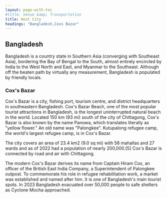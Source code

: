 ```yaml
---
layout: page-with-toc
#title: Venue &amp; Transportation
title: Host City
headings: "Bangladesh,Coxs Bazar"
---
```


<h2 class='space-bottom1' id='Bangladesh'>Bangladesh</h2>

Bangladesh is a country state in Southern Asia (converging with Southeast Asia), bordering the Bay of Bengal to the South, almost entirely encircled by India to the West North and East, and Myanmar to the Southeast. Although off the beaten path by virtually any measurement, Bangladesh is populated by friendly locals.



<h3 id='Coxs Bazar'>Cox's Bazar</h3>

Cox's Bazar is a city, fishing port, tourism centre, and district headquarters in southeastern Bangladesh. Cox's Bazar Beach, one of the most popular tourist attractions in Bangladesh, is the longest uninterrupted natural beach in the world. Located 150 km (93 mi) south of the city of Chittagong, Cox's Bazar is also known by the name Panowa, which translates literally as "yellow flower." An old name was "Palongkee". Kutupalong refugee camp, the world's largest refugee camp, is in Cox's Bazar.

The city covers an area of 23.4 km2 (9.0 sq mi) with 58 mahallas and 27 wards and as of 2022 had a population of nearly 200,000.[5] Cox's Bazar is connected by road and air with Chittagong.

The modern Cox's Bazar derives its name from Captain Hiram Cox, an officer of the British East India Company, a Superintendent of Palongkee outpost. To commemorate his role in refugee rehabilitation work, a market was established and named after him. It is one of Bangladesh's main tourist spots. In 2023 Bangladesh evacuated over 50,000 people to safe shelters as Cyclone Mocha approached.

<!-- Nairobi is Kenya's capital and largest city, with an estimated population of 5,325,160 as of 2023. It serves as the country's economic, political, and cultural heart. The metropolis is located in the south-central part of Kenya and is the biggest city in Eastern Africa, making it a very ethnically and culturally diverse city where all the major ethnic tribes reside, besides Asians, Europeans, and expatriates. It also serves as the entry point to many African countries.

Nairobi is a hub for many international organisations and a gateway to some of Africa's most renowned national parks and wildlife reserves. The city has cultural attractions like museums, art galleries, and vibrant street markets. Visitors can savour a wide range of cuisines from both local and international food chains. Whether you are interested in history, wildlife, or shopping, Nairobi is the city.

The city has successfully hosted some major conferences, including Africa Climate Summit  (2023), UN Environment Assembly 5 (2022), RCMRD International Conference (2023), amongst many other regional and global events. -->

<!-- <h3>Weather</h3>

Nairobi enjoys a tropical climate zone with a moderate and favourable yearly climate. The month of September is generally perfect, with minimal rainfall averaging about 18mm in roughly only 5 days. The temperature in the month of September is cool, with a high of 24°C and a low of 11°C.

<h3>Language</h3>

Kenya’s national language is English. The official language is Swahili which is spoken by pretty much every Kenyan local. In Nairobi, most people communicate in English and Swahili and a vast group of younger generations use slang or what we call sheng-which is a mixture of various local dialects including English and Swahili.


<h2 class='space-bottom1' id='getting-to'>Getting to Nairobi</h2>

<h3>Flights</h3>

Jomo Kenyatta International Airport (JKIA)  is an international airport serving Nairobi and Africa’s premier hub and ideal gateway into and out of East and Central Africa. The airport is situated 18km from the central business district and is the largest and busiest aviation facility in East Africa. It is the hub of Kenya Airways, the national flag carrier, Jambojet, and serves over 40 passenger airlines, including Ethiopian Airlines, Qatar Airways, KLM, Lufthansa, RwandAir. Alternative international aviation facilities are Kisumu International Airport, Eldoret International Airport, and Moi International Airport in Mombasa, with the rest spread across Kenyan regions.

<h3>Bus Travel Within East and Southern Africa</h3>

Road transport is commonly used within East African countries on a daily basis because of the good road infrastructure, security, and cost effectiveness. The recent infrastructural developments and easened custom borders process have made bus travelling easier in other neighbouring regions of south and central Africa.

<h2 class='space-bottom1' id='moving-around'>Moving around Nairobi</h2>

<h3>Public Transport</h3>

Nairobi City has a diverse privatised public transport system linking the Central Business District to the residential, commercial, and industrial areas across the metropolitan. Integrated with few government operated public transportation like the train system and some bus companies, the public transport is dominated by ‘Matatus’ (basic 14 seater vans, 27 and above seater buses). Non-citizen guests are not recommended to use the matatus because of the navigation challenges unless a local guide accompanies them.

<h3>Taxis</h3>

Like any other modern city, Nairobi enjoys a series of taxi services that operate 24 hours daily, with some running as international models (including ride-share apps like Uber and Bolt) and some locally owned and operated ones. You can either access the service through mobile phone applications or at some strategicly located places within the city. Taxis are the most convenient form of transport and prove to be safest.

<h2>Visa</h2>

Kenya as a country is such a welcoming state with open borders for most countries worldwide. In early 2024, there have been some changes in the Visa [requirement](https://immigration.ecitizen.go.ke/index.php?id=6) and [aquisition process](https://immigration.go.ke/border-management/arrival-procedures-and-the-responsibility-of-travelers-on-arrival/) for Kenya: Foreign citizens are allowed entry into Kenya once they acquire an electronic travel authorization (ETA / eVisa). Citizens of [East Africa Community](https://www.eac.int/) member states are exempt from this requirement.

To obtain a Visa to visit Kenya, one needs a valid passport and a Yellow fever vaccination certificate, as required by the government [ministry of health](https://health.go.ke/incoming-travellers). The eVisa can be acquired through the [online platform](https://evisa.go.ke). The eVisa should be made available between 2- 14 days after application and making the necessary payment. NB: Visas can also be acquired on arrival at the airport.


<h2 class='space-bottom1' id='accommodation'>Accommodation</h2>

Considering the central location of the host institution, there is a wide range of accommodation services ranging from hotels, Airbnbs, and shared hostels, all with a huge range of amenities including swimming pools, rooftop restaurants, spa and health club and airport shuttle. All these facilities are spread within the city, with easy access to main roads, with others as close as walking distance from the university. Both hotels and Airbnb can rate from as low as $20 for a bed and breakfast, and hostels that can be as low as $15 a night.

<h3>Food</h3>

Nairobi is a multicultural city, which makes it a hub of diverse culinary experiences, offering a range of options for foodies from local to international dishes. You can find these restaurants within the central business district or outside. Depending on your taste buds for the day, you will find the restaurant that fits.

<h2 class='space-bottom1' id='conference-venue'>Venue</h2>

The [University of Nairobi](https://www.uonbi.ac.ke/) is a globally recognised world-class institution funded by the Kenyan government. The main campus is located in the heart of Nairobi, the city where we will host the SotM 2024. The event will take place at the UON Tower located [here](https://www.openstreetmap.org/?mlat=-1.27907&mlon=36.81635), which is part of the main campus.

The University of Nairobi (UON) has excellent structural infrastructures, including convenient transport and ample parking, monumental buildings and outdoor recreational facilities. The university also has a good image for safety within and around the institution, inclusivity and diversity. It warmly welcomes anyone who has the privilege to enter and attend our event.

<div class='space-top2'>
{% include map.html zoom="15" %}
</div>

<h2 class='space-bottom1' id='healthcare'>Public Healthcare</h2>

Kenya as a country falls within the tropics therefore experiences comfortable climatic conditions which are favourable for a host of disease causing organisms. One might experience mosquitoes and other microorganisms within the ecosystem but Nairobi is not a Malaria prone zone, neither is the city at risk of any organism-caused health risks. It is important to note that any guests or persons should be responsible for their personal hygiene to avoid any unforeseen situations.

**Tap Water should not be ingested unless clearly indicated otherwise.**

In case of any medical emergency, kindly call these numbers Amref (+254 20 699 2299), AAR (+254 734 225 225).

<h2 class='space-bottom1' id='safety'>Personal Safety</h2>

Nairobi is a quite welcoming city in general, but not every corner is [safe](https://www.gov.uk/foreign-travel-advice/kenya/safety-and-security#crime): mugging, robbery and carjacking are frequent incidents. One should consider the company of a local person to visit most places around the city, especially Eastleigh, Central Business District, Mathare, Kibera and slum areas, as well as isolated areas in general. You might be at higher risk of attracting muggers if you appear to be in ownership of expensive items. Be vigilant at all times, but especially so around bus stations, railway stations and airports. Also be aware of thieves posing as police officers and private security guards.

**Should you get attacked, do not resist! In an emergency, contact the emergency services on 999 or 112.**

The conference will try to provide sufficient information about personal safety in Nairobi. Aditionally, local volunteers can give further advice, answer your questions and help.

LGBTQ community members are allowed to enter Kenya but it is important to mention that the nation is conservative when it comes to traditions and practices and therefore public showcasing of such related acts might expose one to public criticism. Unfortunately, there are no proper legal frameworks to protect this group of people.



<h2 class='space-bottom1' id='internet'>Internet</h2>

The venue provides you with reliable and convenient internet connectivity. However, we advise you to have a personal internet/data plan as backup plan in case of any glitches like in the case of not being within WiFi reach. You can easily purchase a new Safaricom (largest telecommunication provider) SIM card at the airport or any of their shop outlets in Nairobi town CBD. Safaricom offers you fast internet services and various data plans that start from as low as $5. You have the freedom to choose from other service providers such as Airtel and Telkom Kenya, who also offer good internet packages and data plans. The best practice is to download the mobile app for a given service provider from the google play store then proceed to purchase the desired data plan.

The SIM card you purchase will not only enable you to communicate, but also act as an e-wallet that allows you to make financial transactions across many shops, supermarkets, and pay for various services. You would be amazed at the digital literacy amongst Kenyans and how they have embraced technology that enables them to accept mobile based payments, and/or hard cash. You can also enjoy the convenience of online shopping by using mobile apps like Glovo and Jumia Online Shopping. Getting food and other essentials delivered to your door is also an option with available options from outlets like Foodplus, Naivas & Carrefour.

Moreover, you can also access online medical services through platforms like myDawa & Ponea health,which offer you quick access to professional consultation, drug dispensation and delivery with much ease. -->

